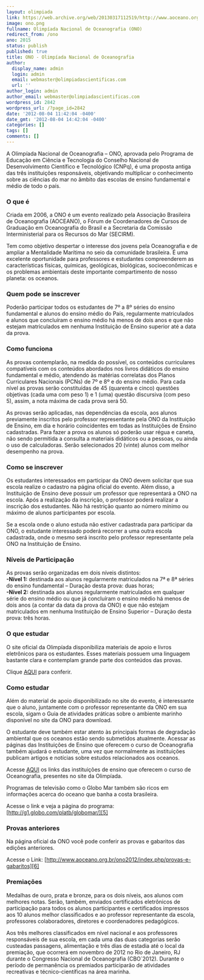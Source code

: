 ```yaml
---
layout: olimpiada 
link: https://web.archive.org/web/20130317112519/http://www.aoceano.org.br/ono2012/
image: ono.png 
fullname: Olimpíada Nacional de Oceanografia (ONO) 
redirect_from: /ono 
ano: 2015
status: publish
published: true
title: ONO - Olimpíada Nacional de Oceanografia
author:
  display_name: admin
  login: admin
  email: webmaster@olimpiadascientificas.com
  url: ''
author_login: admin
author_email: webmaster@olimpiadascientificas.com
wordpress_id: 2842
wordpress_url: /?page_id=2842
date: '2012-08-04 11:42:04 -0400'
date_gmt: '2012-08-04 14:42:04 -0400'
categories: []
tags: []
comments: []
---
```


A Olimpíada Nacional de Oceanografia &ndash; ONO, aprovada pelo Programa de Educação em Ciência e Tecnologia do Conselho Nacional de Desenvolvimento Científico e Tecnológico (CNPq), é uma proposta antiga das três instituições responsáveis, objetivando multiplicar o conhecimento sobre as ciências do mar no âmbito das escolas de ensino fundamental e médio de todo o país.

### O que é

  
Criada em 2006, a ONO é um evento realizado pela Associação Brasileira de Oceanografia (AOCEANO), o Fórum de Coordenadores de Cursos de Graduação em Oceanografia do Brasil e a Secretaria da Comissão Interministerial para os Recursos do Mar (SECIRM).

Tem como objetivo despertar o interesse dos jovens pela Oceanografia e de ampliar a Mentalidade Marítima no seio da comunidade brasileira. É uma excelente oportunidade para professores e estudantes compreenderem as
características físicas, químicas, geológicas, biológicas, socioeconômicas e os problemas ambientais deste importante compartimento de nosso planeta: os oceanos.

### Quem pode se inscrever

  
Poderão participar todos os estudantes de 7&ordm; a 8&ordm; séries do ensino fundamental e alunos do ensino médio do País, regularmente matriculados e alunos que concluíram o ensino médio há menos de dois anos e que não estejam matriculados em nenhuma Instituição de Ensino superior até a data da prova.

### Como funciona

  
As provas contemplarão, na medida do possível, os conteúdos curriculares compatíveis com os conteúdos abordados nos livros didáticos do ensino fundamental e médio, atendendo &agrave;s matérias correlatas dos Planos Curriculares Nacionais (PCNs) de 7&ordm; e 8&ordm; e do ensino médio. Para cada nível as provas serão constituídas de 45 (quarenta e cinco) questões objetivas (cada uma com peso 1) e 1 (uma) questão discursiva (com peso 5), assim, a nota máxima de cada prova será 50.

As provas serão aplicadas, nas dependências da escola, aos alunos previamente inscritos pelo professor representante pela ONO da Instituição de Ensino, em dia e horário coincidentes em todas as Instituições de Ensino
cadastradas. Para fazer a prova os alunos só poderão usar régua e caneta, não sendo permitida a consulta a materiais didáticos ou a pessoas, ou ainda o uso de calculadoras. Serão selecionados 20 (vinte) alunos com melhor
desempenho na prova.

### Como se inscrever

  
Os estudantes interessados em participar da ONO devem solicitar que sua escola realize o cadastro na página oficial do evento. Além disso, a Instituição de Ensino deve possuir um professor que representará a ONO na escola. Após a realização da inscrição, o professor poderá realizar a inscrição dos estudantes. Não há restrição quanto ao número mínimo ou máximo de alunos participantes por escola.

Se a escola onde o aluno estuda não estiver cadastrada para participar da ONO, o estudante interessado poderá recorrer a uma outra escola cadastrada, onde o mesmo será inscrito pelo professor representante pela ONO na
Instituição de Ensino.

### Níveis de Participação

  
As provas serão organizadas em dois níveis distintos:  
**-Nível 1:** destinada aos alunos regularmente matriculados na 7&ordf; e 8&ordf; séries do ensino fundamental &ndash; Duração desta prova: duas horas;  
**-Nível 2:** destinada aos alunos regularmente matriculados em qualquer série do ensino médio ou que já concluíram o ensino médio há menos de dois anos (a contar da data da prova da ONO) e que não estejam matriculados em nenhuma Instituição de Ensino Superior &ndash; Duração desta prova: três horas.

### O que estudar

  
O site oficial da Olimpíada disponibiliza materiais de apoio e livros eletrônicos para os estudantes. Esses materiais possuem uma linguagem bastante clara e contemplam grande parte dos conteúdos das provas.

Clique [AQUI][3] para conferir.

### Como estudar

  
Além do material de apoio disponibilizado no site do evento, é interessante que o aluno, juntamente com o professor representante da ONO em sua escola, sigam o Guia de atividades práticas sobre o ambiente marinho disponível no site da ONO para download.

O estudante deve também estar atento às principais formas de degradação ambiental que os oceanos estão sendo submetidos atualmente. Acessar as páginas das Instituições de Ensino que oferecem o curso de Oceanografia
também ajudará o estudante, uma vez que normalmente as instituições publicam artigos e notícias sobre estudos relacionados aos oceanos.

Acesse [AQUI][4] os links das instituições de ensino que oferecem o curso de Oceanografia, presentes no site da Olimpíada.

Programas de televisão como o Globo Mar também são ricos em informações acerca do oceano que banha a costa brasileira.

Acesse o link e veja a página do programa: [http://g1.globo.com/platb/globomar/][5]

### Provas anteriores

  
Na página oficial da ONO você pode conferir as provas e gabaritos das edições anteriores.

Acesse o Link: [http://www.aoceano.org.br/ono2012/index.php/provas-e-gabaritos][6]

### Premiações

  
Medalhas de ouro, prata e bronze, para os dois níveis, aos alunos com melhores notas. Serão, também, enviados certificados eletrônicos de participação para todos os alunos participantes e certificados impressos aos 10 alunos melhor classificados e ao professor representante da escola, professores colaboradores, diretores e coordenadores pedagógicos.

Aos três melhores classificados em nível nacional e aos professores responsáveis de sua escola, em cada uma das duas categorias serão custeadas passagens, alimentação e três dias de estadia até o local da premiação, que
ocorrerá em novembro de 2012 no Rio de Janeiro, RJ durante o Congresso Nacional de Oceanografia (CBO´2012). Durante o período de permanência os premiados participarão de atividades recreativas e técnico-científicas na
área marinha.



[1]: https://web.archive.org/web/20130317112519/http://www.aoceano.org.br/ono2012/index.php
[2]: https://web.archive.org/web/20130317112519/http://www.aoceano.org.br/ono2012/
[3]: https://web.archive.org/web/20130317112519/http://www.aoceano.org.br/ono2012/index.php/leitura-de-apoio
[4]: https://web.archive.org/web/20130317112519/http://www.aoceano.org.br/ono2012/index.php/links
[5]: http://g1.globo.com/platb/globomar/
[6]: https://web.archive.org/web/20130317112519/http://www.aoceano.org.br/ono2012/index.php/provas-e-gabaritos
